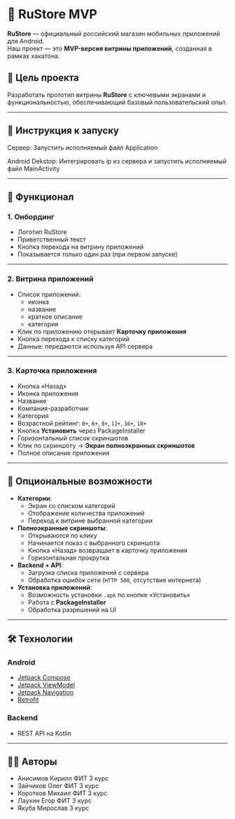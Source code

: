 # 📱 RuStore MVP

**RuStore** — официальный российский магазин мобильных приложений для Android.  
Наш проект — это **MVP-версия витрины приложений**, созданная в рамках хакатона.

## 🎯 Цель проекта
Разработать прототип витрины **RuStore** с ключевыми экранами и функциональностью, обеспечивающий базовый пользовательский опыт.

---

## 🔧 Инструкция к запуску
Сервер: Запустить исполняемый файл Application

Android Dekstop: Интегрировать ip из сервера и запустить исполняемый файл MainActivity

---

## 🚀 Функционал

### 1. Онбординг
- Логотип RuStore  
- Приветственный текст  
- Кнопка перехода на витрину приложений  
- Показывается только один раз (при первом запуске)  

---

### 2. Витрина приложений
- Список приложений:
  - иконка  
  - название  
  - краткое описание  
  - категория  
- Клик по приложению открывает **Карточку приложения**  
- Кнопка перехода к списку категорий  
- Данные: передаются используя API сервера 

---

### 3. Карточка приложения
- Кнопка «Назад»  
- Иконка приложения  
- Название  
- Компания-разработчик  
- Категория  
- Возрастной рейтинг: `0+`, `6+`, `8+`, `12+`, `16+`, `18+`  
- Кнопка **Установить** через PackageInstaller
- Горизонтальный список скриншотов  
- Клик по скриншоту → **Экран полноэкранных скриншотов**  
- Полное описание приложения  

---

## 🌟 Опциональные возможности
- **Категории**:
  - Экран со списком категорий  
  - Отображение количества приложений  
  - Переход к витрине выбранной категории  
- **Полноэкранные скриншоты**:
  - Открываются по клику  
  - Начинается показ с выбранного скриншота  
  - Кнопка «Назад» возвращает в карточку приложения  
  - Горизонтальная прокрутка  
- **Backend + API**:
  - Загрузка списка приложений с сервера  
  - Обработка ошибок сети (`HTTP 500`, отсутствие интернета)  
- **Установка приложений**:
  - Возможность установки `.apk` по кнопке «Установить»  
  - Работа с **PackageInstaller**  
  - Обработка разрешений на UI  

---

## 🛠️ Технологии

### Android
- [Jetpack Compose](https://developer.android.com/jetpack/compose)  
- [Jetpack ViewModel](https://developer.android.com/topic/libraries/architecture/viewmodel)  
- [Jetpack Navigation](https://developer.android.com/guide/navigation)  
- [Retrofit](https://square.github.io/retrofit/)  

### Backend
- REST API на Kotlin  


---

## 👨‍💻 Авторы
- Анисимов Кирилл ФИТ 3 курс
- Зайчиков Олег ФИТ 3 курс
- Коротков Михаил ФИТ 3 курс
- Лаухин Егор ФИТ 3 курс 
- Якуба Мирослав 3 курс

